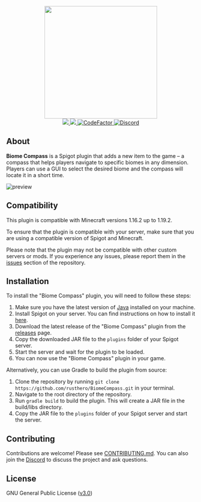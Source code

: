 <p align="center">
    <a href="https://github.com/rusthero/BiomeCompass">
        <img src="https://user-images.githubusercontent.com/120267985/208212764-59068903-f51e-4631-b98c-e0bf4faa82cc.png" align="center" width="300">
    </a>
    <br>
    <a href="https://github.com/rusthero/BiomeCompass/releases">
        <img src="https://img.shields.io/github/release/rusthero/BiomeCompass?style=flat&labelColor=1C2C2E&color=D0A384&logo=GitHub&logoColor=white">
    </a>
    <a href="https://github.com/rusthero/BiomeCompass/actions?query=workflow%3A%22Java CI%22">
        <img src="https://img.shields.io/github/actions/workflow/status/rusthero/BiomeCompass/build.yml?branch=main&style=flat&labelColor=1C2C2E&color=BEC5C9&logo=GitHub%20Actions&logoColor=BEC5C9"/>
    </a>
    <a href="https://www.codefactor.io/repository/github/rusthero/biomecompass">
        <img src="https://www.codefactor.io/repository/github/rusthero/biomecompass/badge" alt="CodeFactor"/>
    </a>
    <a href="https://discord.gg/5z6cqzQGjS">
        <img src="https://img.shields.io/discord/1051165269709557813.svg?style=flat&color=7289DA&logo=Discord" alt="Discord"/>
    </a>
</p>

## About
**Biome Compass** is a Spigot plugin that adds a new item to the game – a compass that helps players navigate to specific biomes in any dimension. Players can use a GUI to select the desired biome and the compass will locate it in a short time.

![preview](https://user-images.githubusercontent.com/120267985/208215600-4306468b-675a-42d9-9ed0-394f1b8cb064.png)

## Compatibility
This plugin is compatible with Minecraft versions 1.16.2 up to 1.19.2.

To ensure that the plugin is compatible with your server, make sure that you are using a compatible version of Spigot and Minecraft.

Please note that the plugin may not be compatible with other custom servers or mods. If you experience any issues, please report them in the [issues](https://github.com/rusthero/BiomeCompass/issues) section of the repository.

## Installation
To install the "Biome Compass" plugin, you will need to follow these steps:
1. Make sure you have the latest version of [Java](https://adoptium.net/temurin/releases/) installed on your machine.
2. Install Spigot on your server. You can find instructions on how to install it [here](https://www.spigotmc.org/wiki/spigot-installation/).
3. Download the latest release of the "Biome Compass" plugin from the [releases](https://github.com/rusthero/BiomeCompass/releases) page.
4. Copy the downloaded JAR file to the `plugins` folder of your Spigot server.
5. Start the server and wait for the plugin to be loaded.
6. You can now use the "Biome Compass" plugin in your game.

Alternatively, you can use Gradle to build the plugin from source:
1. Clone the repository by running `git clone https://github.com/rusthero/BiomeCompass.git` in your terminal.
2. Navigate to the root directory of the repository.
3. Run `gradle build` to build the plugin. This will create a JAR file in the build/libs directory.
4. Copy the JAR file to the `plugins` folder of your Spigot server and start the server.

## Contributing
Contributions are welcome! Please see [CONTRIBUTING.md](https://github.com/rusthero/BiomeCompass/blob/main/CONTRIBUTING.md). You can also join the [Discord](https://discord.gg/5z6cqzQGjS) to discuss the project and ask questions.

## License
GNU General Public License ([v3.0](https://www.gnu.org/licenses/gpl.txt))
